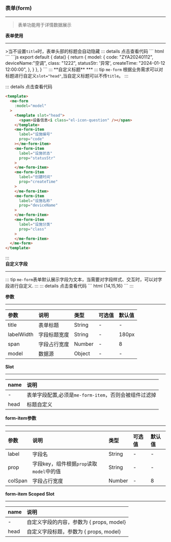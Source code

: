 ### 表单(form) 
***  
>表单功能用于详情数据展示  

**表单使用** 
***  
<Form-Default/>  
>当不设置<code>title</code>时，表单头部的标题会自动隐藏
::: details 点击查看代码
``` html
<template>
  <me-form
    :model="model"
    title="设备信息"
  >
    <me-form-item
      label="设施编号"
      prop="code"
    ></me-form-item>
    <me-form-item
      label="设施状态"
      prop="statusStr"
    >
    </me-form-item>
    <me-form-item
      label="创建时间"
      prop="createTime"
    >
    </me-form-item>
    <me-form-item
      label="设施名称"
      prop="deviceName"
    >
    </me-form-item>
    <me-form-item
      label="设施分类"
      prop="class"
    >
    </me-form-item>
  </me-form>
</template>  
```  
```js  
export default {
  data() {
    return {
      model: {
        code: "ZYA20240112",
        deviceName:"空调",
        class: "1222",
        statusStr: '异常',
        createTime: "2024-01-12 12:00:00",
      },
    }
  },
}
```
:::  
**自定义标题** 
***  
<Form-AutoTitle/>
::: tip
<code>me-form</code> 根据业务需求可以对标题进行自定义<code>slot="head"</code>,当自定义标题可以不传<code>title</code>。
:::  

::: details 点击查看代码
``` html {5,6,7}
<template>
  <me-form
    :model="model"
  >
    <template slot="head">
      <span>设备信息<i class="el-icon-question" /></span>
    </template>
    <me-form-item
      label="设施编号"
      prop="code"
    ></me-form-item>
    <me-form-item
      label="设施状态"
      prop="statusStr"
    >
    </me-form-item>
    <me-form-item
      label="创建时间"
      prop="createTime"
    >
    </me-form-item>
    <me-form-item
      label="设施名称"
      prop="deviceName"
    >
    </me-form-item>
    <me-form-item
      label="设施分类"
      prop="class"
    >
    </me-form-item>
  </me-form>
</template>
```
:::  
**自定义字段** 
***  
<Form-AutoProp/>
::: tip
<code>me-form</code>表单默认展示字段为文本，当需要对字段样式、交互时，可以对字段进行自定义.
:::
::: details 点击查看代码
``` html {14,15,16}
<template>
  <me-form
    :model="model"
    title="设备信息"
  >
    <me-form-item
      label="设施编号"
      prop="code"
    ></me-form-item>
    <me-form-item
      label="设施状态"
      prop="statusStr"
    >
    <template slot-scope="{ model }">
      <span style="color: red">{{ model.statusStr }}</span>
    </template>
    </me-form-item>
    <me-form-item
      label="创建时间"
      prop="createTime"
    >
    </me-form-item>
    <me-form-item
      label="设施名称"
      prop="deviceName"
    >
    </me-form-item>
    <me-form-item
      label="设施分类"
      prop="class"
    >
    </me-form-item>
  </me-form>
</template>
```
:::  

**参数**
***
参数|说明|类型|可选值|默认值
:---|:---|:---|:---|:---
title|表单标题|String|-|-
labelWidth|字段标题宽度|String|-|180px
span|字段占行宽度|Number|-|8
model|数据源|Object|-|-  

**Slot**
***
name|说明
:---|:---
-|表单字段配置,必须是<code>me-form-item</code>，否则会被组件过滤掉
head|标题自定义  

**form-item参数**
***  
参数|说明|类型|可选值|默认值
:---|:---|:---|:---|:---
label|字段名|String|-|-
prop|字段key，组件根据<code>prop</code>读取<code>model</code>中的值|String|-|-
colSpan|字段占行宽度|Number|-|8

**form-item Scoped Slot**
***
name|说明
:---|:---
-|自定义字段的内容，参数为 { props, model}
head|自定义字段标题，参数为 { props, model}